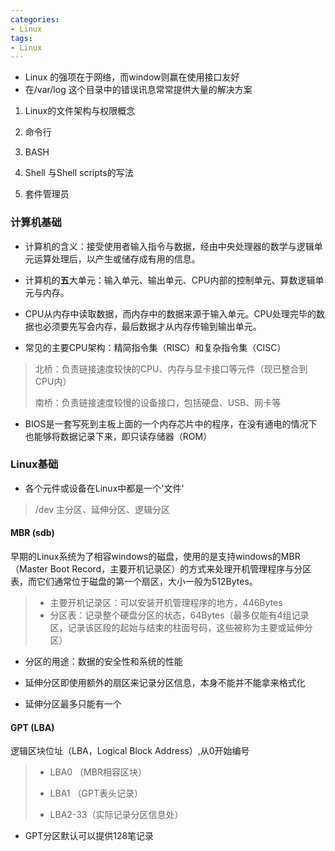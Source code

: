 ```yaml
---
categories:
- Linux
tags:
- Linux
---
```


- Linux 的强项在于网络，而window则赢在使用接口友好
- 在/var/log 这个目录中的错误讯息常常提供大量的解决方案

1. Linux的文件架构与权限概念

2. 命令行

3. BASH

4. Shell 与Shell scripts的写法

5. 套件管理员

### 计算机基础 ###

- 计算机的含义：接受使用者输入指令与数据，经由中央处理器的数学与逻辑单元运算处理后，以产生或储存成有用的信息。

- 计算机的**五**大单元：输入单元、输出单元、CPU内部的控制单元、算数逻辑单元与内存。

- CPU从内存中读取数据，而内存中的数据来源于输入单元。CPU处理完毕的数据也必须要先写会内存，最后数据才从内存传输到输出单元。

- 常见的主要CPU架构：精简指令集（RISC）和复杂指令集（CISC）

> 北桥：负责链接速度较快的CPU、内存与显卡接口等元件（现已整合到CPU内）
> 
> 南桥：负责链接速度较慢的设备接口，包括硬盘、USB、网卡等

- BIOS是一套写死到主板上面的一个内存芯片中的程序，在没有通电的情况下也能够将数据记录下来，即只读存储器（ROM）

### Linux基础 ###

-  各个元件或设备在Linux中都是一个'文件'

> /dev 主分区、延伸分区、逻辑分区
>   

#### MBR (sdb) ####

  早期的Linux系统为了相容windows的磁盘，使用的是支持windows的MBR（Master Boot Record，主要开机记录区）的方式来处理开机管理程序与分区表，而它们通常位于磁盘的第一个扇区，大小一般为512Bytes。


> 
> 
>  -   主要开机记录区：可以安装开机管理程序的地方，446Bytes
>  -   分区表：记录整个硬盘分区的状态，64Bytes（最多仅能有4组记录区，记录该区段的起始与结束的柱面号码，这些被称为主要或延伸分区）

- 分区的用途：数据的安全性和系统的性能

- 延伸分区即使用额外的扇区来记录分区信息，本身不能并不能拿来格式化

- 延伸分区最多只能有一个 

#### GPT (LBA) ####

逻辑区块位址（LBA，Logical Block Address）,从0开始编号

> - LBA0 （MBR相容区块）
> 
> - LBA1 （GPT表头记录）
> 
> - LBA2-33（实际记录分区信息处）


- GPT分区默认可以提供128笔记录  
